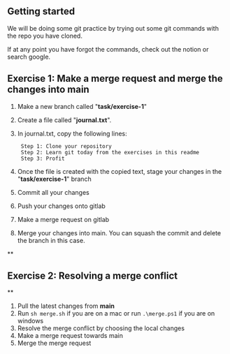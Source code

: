 
## Getting started


We will be doing some git practice by trying out some git commands with the repo you have cloned.


If at any point you have forgot the commands, check out the notion or search google.



## **Exercise 1: Make a merge request and merge the changes into main**

1. Make a new branch called "**task/exercise-1**"

2. Create a file called "**journal.txt**".

3. In journal.txt, copy the following lines:

		Step 1: Clone your repository
		Step 2: Learn git today from the exercises in this readme
		Step 3: Profit

4. Once the file is created with the copied text, stage your changes in the "**task/exercise-1**" branch

5. Commit all your changes

6. Push your changes onto gitlab

7. Make a merge request on gitlab

8. Merge your changes into main. You can squash the commit and delete the branch in this case.



**

## Exercise 2: Resolving a merge conflict

**

1. Pull the latest changes from **main**
2. Run `sh merge.sh` if you are on a mac or run `.\merge.ps1` if you are on windows
3. Resolve the merge conflict by choosing the local changes
4. Make a merge request towards main
5. Merge the merge request